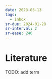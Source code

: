 ```yaml
---
date: 2023-03-13
tags:
  - inbox
sr-due: 2024-01-28
sr-interval: 2
sr-ease: 246
---
```

# Literature

TODO: add term

